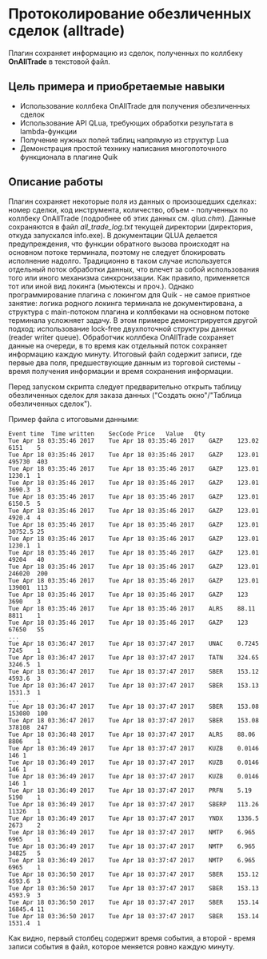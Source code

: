 # Протоколирование обезличенных сделок (alltrade) #

Плагин сохраняет информацию из сделок, полученных по коллбеку **OnAllTrade** в текстовой файл.


## Цель примера и приобретаемые навыки ##
 * Использование коллбека OnAllTrade для получения обезличенных сделок
 * Использование API QLua, требующих обработки результата в lambda-функции
 * Получение нужных полей таблиц напрямую из структур Lua
 * Демонстрация простой технику написания многопоточного функционала в плагине Quik

## Описание работы ##

Плагин сохраняет некоторые поля из данных о произошедших сделках: номер сделки, код инструмента, количество, объем -
полученных по коллбеку OnAllTrade (подробнее об этих данных см. *qlua.chm*). Данные сохраняются в файл *all_trade_log.txt*
текущей директории (директория, откуда запускался info.exe). В документации QLUA делается предупреждения, что
функции обратного вызова происходят на основном потоке терминала, поэтому не следует блокировать исполнение надолго.
Традиционно в таком случае используется отдельный поток обработки данных, что влечет за собой использования того или иного
механизма синхронизации. Как правило, применяется тот или иной вид локинга (мьютексы и проч.). Однако программирование плагина
с локингом для Quik - не самое приятное занятие: логика родного локинга терминала не документирована, а структура с main-потоком плагина и коллбеками на основном потоке терминала усложняет задачу. В этом примере
демонстрируется другой подход: использование lock-free двухпоточной структуры данных (reader writer queue).
Обработчик коллбека OnAllTrade сохраняет данные на очереди, в то время как отдельный поток сохраняет информацию каждую минуту.
Итоговый файл содержит записи, где первые два поля, предшествующие данным из торговой системы - время
получения информации и время сохранения информации.

Перед запуском скрипта следует предварительно открыть таблицу обезличенных сделок для заказа данных ("Создать окно"/"Таблица обезличенных сделок").

Пример файла с итоговыми данными:
```
Event time	Time written	SecCode	Price	Value	Qty
Tue Apr 18 03:35:46 2017	Tue Apr 18 03:35:46 2017	GAZP	123.02	6151	5
Tue Apr 18 03:35:46 2017	Tue Apr 18 03:35:46 2017	GAZP	123.01	495730	403
Tue Apr 18 03:35:46 2017	Tue Apr 18 03:35:46 2017	GAZP	123.01	1230.1	1
Tue Apr 18 03:35:46 2017	Tue Apr 18 03:35:46 2017	GAZP	123.01	3690.3	3
Tue Apr 18 03:35:46 2017	Tue Apr 18 03:35:46 2017	GAZP	123.01	6150.5	5
Tue Apr 18 03:35:46 2017	Tue Apr 18 03:35:46 2017	GAZP	123.01	4920.4	4
Tue Apr 18 03:35:46 2017	Tue Apr 18 03:35:46 2017	GAZP	123.01	30752.5	25
Tue Apr 18 03:35:46 2017	Tue Apr 18 03:35:46 2017	GAZP	123.01	1230.1	1
Tue Apr 18 03:35:46 2017	Tue Apr 18 03:35:46 2017	GAZP	123.01	49204	40
Tue Apr 18 03:35:46 2017	Tue Apr 18 03:35:46 2017	GAZP	123.01	246020	200
Tue Apr 18 03:35:46 2017	Tue Apr 18 03:35:46 2017	GAZP	123.01	139001	113
Tue Apr 18 03:35:46 2017	Tue Apr 18 03:35:46 2017	GAZP	123	3690	3
Tue Apr 18 03:35:46 2017	Tue Apr 18 03:35:46 2017	ALRS	88.11	8811	1
Tue Apr 18 03:35:46 2017	Tue Apr 18 03:35:46 2017	GAZP	123	67650	55
...
Tue Apr 18 03:36:47 2017	Tue Apr 18 03:37:47 2017	UNAC	0.7245	7245	1
Tue Apr 18 03:36:47 2017	Tue Apr 18 03:37:47 2017	TATN	324.65	3246.5	1
Tue Apr 18 03:36:47 2017	Tue Apr 18 03:37:47 2017	SBER	153.12	4593.6	3
Tue Apr 18 03:36:47 2017	Tue Apr 18 03:37:47 2017	SBER	153.13	1531.3	1
...
Tue Apr 18 03:36:47 2017	Tue Apr 18 03:37:47 2017	SBER	153.08	153080	100
Tue Apr 18 03:36:47 2017	Tue Apr 18 03:37:47 2017	SBER	153.08	378108	247
Tue Apr 18 03:36:48 2017	Tue Apr 18 03:37:47 2017	ALRS	88.06	8806	1
Tue Apr 18 03:36:49 2017	Tue Apr 18 03:37:47 2017	KUZB	0.0146	146	1
Tue Apr 18 03:36:49 2017	Tue Apr 18 03:37:47 2017	KUZB	0.0146	146	1
Tue Apr 18 03:36:49 2017	Tue Apr 18 03:37:47 2017	KUZB	0.0146	146	1
Tue Apr 18 03:36:49 2017	Tue Apr 18 03:37:47 2017	PRFN	5.19	5190	1
Tue Apr 18 03:36:49 2017	Tue Apr 18 03:37:47 2017	SBERP	113.26	11326	1
Tue Apr 18 03:36:49 2017	Tue Apr 18 03:37:47 2017	YNDX	1336.5	2673	2
Tue Apr 18 03:36:49 2017	Tue Apr 18 03:37:47 2017	NMTP	6.965	6965	1
Tue Apr 18 03:36:49 2017	Tue Apr 18 03:37:47 2017	NMTP	6.965	34825	5
Tue Apr 18 03:36:49 2017	Tue Apr 18 03:37:47 2017	NMTP	6.965	6965	1
Tue Apr 18 03:36:50 2017	Tue Apr 18 03:37:47 2017	SBER	153.12	4593.6	3
Tue Apr 18 03:36:50 2017	Tue Apr 18 03:37:47 2017	SBER	153.13	4593.9	3
Tue Apr 18 03:36:50 2017	Tue Apr 18 03:37:47 2017	SBER	153.14	16845.4	11
Tue Apr 18 03:36:50 2017	Tue Apr 18 03:37:47 2017	SBER	153.14	1531.4	1

```

Как видно, первый столбец содержит время события, а второй - время записи события в файл, которое меняется ровно каждую минуту.
